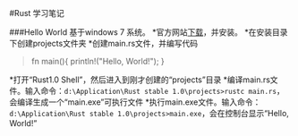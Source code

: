 #Rust 学习笔记

###Hello World
基于windows 7 系统。
*官方网站[下载](http://www.rust-lang.org/install.html)，并安装。
*在安装目录下创建projects文件夹
*创建main.rs文件，并编写代码
> fn main(){
    println!("Hello, World!");
}

*打开“Rust1.0 Shell”，然后进入到刚才创建的“projects”目录
*编译main.rs文件。输入命令：`d:\Application\Rust stable 1.0\projects>rustc main.rs`，会编译生成一个“main.exe”可执行文件
*执行main.exe文件。输入命令： `d:\Application\Rust stable 1.0\projects>main.exe`，会在控制台显示“Hello, World!”
